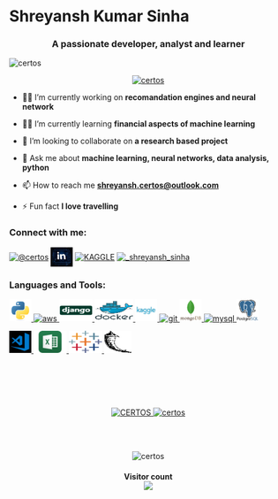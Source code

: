 # Shreyansh Kumar Sinha
<h3 align="center">A passionate developer, analyst and learner</h3>
<p align="left"> <img src="https://komarev.com/ghpvc/?username=certos&label=Profile%20views&color=0e75b6&style=flat" alt="certos" /> </p>
<p align="center"> <a href="https://github.com/ryo-ma/github-profile-trophy"><img src="https://github-profile-trophy.vercel.app/?username=certos&theme=onedark" alt="certos" /></a> </p>

- 🧑‍💻 I’m currently working on **recomandation engines and neural network**

- ✍🏽 I’m currently learning **financial aspects of machine learning**

- 👯 I’m looking to collaborate on **a research based project**

- 💬 Ask me about **machine learning, neural networks, data analysis, python**

- 📫 How to reach me **shreyansh.certos@outlook.com**

- ⚡ Fun fact **I love travelling**

<h3 align="left">Connect with me:</h3>
<p align="left">
<a href="https://dev.to/@certos" target="blank"><img align="center" src="https://cdn.icon-icons.com/icons2/2248/PNG/512/dev_to_icon_136699.png" alt="@certos" height="55" width="55" /></a>
<a href="https://linkedin.com/in/shreyansh-sinha" target="blank"><img align="center" src="https://github.com/CERTOS/CERTOS/blob/main/linkedin%20logo.jpg?raw=true" alt="shreyansh-sinha" height="35" width="40" /></a>
<a href="https://kaggle.com/verenko" target="blank"><img align="center" src="https://storage.googleapis.com/kaggle-media/Kaggle%20Brand%20Guidelines%20CMS/png%20logo.png" alt="KAGGLE" height="30" width="60" /></a>
<a href="https://instagram.com/_shreyansh_sinha" target="blank"><img align="center" src="https://www.pngplay.com/wp-content/uploads/13/Black-And-White-Instagram-Logo-PNG-Photos.png" alt="_shreyansh_sinha" height="45" width="40" /></a>
</p>

<h3 align="left">Languages and Tools:</h3>
<p align="left">
<a href="https://www.python.org" target="_blank" rel="noreferrer"> <img src="https://raw.githubusercontent.com/CERTOS/CERTOS/08453545efe2ca0d51be5b2bcc02ee85935c6142/python-original.svg" alt="python" width="40" height="40"/> </a>
<a href="https://aws.amazon.com" target="_blank" rel="noreferrer"> <img src="https://www.nicepng.com/png/full/142-1425229_aws-amazon-web-services-amazon-web-services-logo.png" alt="aws" width="90" height="40"/> 
<a href="https://www.djangoproject.com/" target="_blank" rel="noreferrer"> <img src="https://raw.githubusercontent.com/CERTOS/CERTOS/08453545efe2ca0d51be5b2bcc02ee85935c6142/django-original.svg" alt="django" width="60" height="40"/> </a>
<a href="https://www.docker.com/" target="_blank" rel="noreferrer"> <img src="https://raw.githubusercontent.com/CERTOS/CERTOS/04115c891c253b47367e85f40eb3c8311e0dc655/docker-original-wordmark.svg" alt="docker" width="70" height="40"/> </a>
<a href="https://flask.palletsprojects.com/" target="_blank" rel="noreferrer"> <img src="https://github.com/CERTOS/CERTOS/blob/main/1078464-removebg-preview.png?raw=true" alt="flask" width="40" height="40"/> </a>
<a href="https://git-scm.com/" target="_blank" rel="noreferrer"> <img src="https://www.vectorlogo.zone/logos/git-scm/git-scm-icon.svg" alt="git" width="50" height="40"/> </a>
<a href="https://www.mongodb.com/" target="_blank" rel="noreferrer"> <img src="https://raw.githubusercontent.com/devicons/devicon/master/icons/mongodb/mongodb-original-wordmark.svg" alt="mongodb" width="40" height="40"/> </a>
<a href="https://www.mysql.com/" target="_blank" rel="noreferrer"> <img src="https://pngset.com/images/background-mysql-logo-php-mysql-symbol-text-dynamite-emblem-transparent-png-1564783.png" alt="mysql" width="40" height="40"/> </a>
<a href="https://www.postgresql.org" target="_blank" rel="noreferrer"> <img src="https://raw.githubusercontent.com/devicons/devicon/master/icons/postgresql/postgresql-original-wordmark.svg" alt="postgresql" width="40" height="40"/></a>

<a href="https://code.visualstudio.com/" target="_blank" rel="noreferrer"> <img src="https://github.com/CERTOS/CERTOS/blob/main/vscode.jpg?raw=true" alt="vscode" width="40" height="40"/> </a>
<a href="https://www.microsoft.com/en-in/microsoft-365/microsoft-office?rtc=1/" target="_blank" rel="noreferrer"> <img src="https://github.com/CERTOS/CERTOS/blob/main/png-clipart-microsoft-excel-app-store-spreadsheet-microsoft-text-logo-removebg-preview.png?raw=true" alt="excel" width="60" height="40"/> </a>
<a href="https://public.tableau.com/" target="_blank" rel="noreferrer"> <img src="https://raw.githubusercontent.com/CERTOS/CERTOS/d113cff8a2c7f0f039bda7c46ec4882a48887e80/tableau-software.svg" alt="tableau" width="60" height="40"/> </a>
<a href="https://flask.palletsprojects.com/en/2.0.x/" target="_blank" rel="noreferrer"> <img src="https://github.com/CERTOS/CERTOS/blob/main/png-clipart-flask-web-framework-python-software-framework-jinja-flask-miscellaneous-monochrome-thumbnail-removebg-preview.png?raw=true" alt="flask" width="50" height="40"/> </a>
</p>
<br></br>
<br></br>
<p align="center"><a href="https://www.buymeacoffee.com/CERTOS"> <img src="https://cdn.buymeacoffee.com/buttons/v2/default-yellow.png" height="50" width="210" alt="CERTOS" /></a><a href="https://ko-fi.com/certos"> <img src="https://cdn.ko-fi.com/cdn/kofi3.png?v=3" height="50" width="210" alt="certos" /></a></p><br><br>

<p align="center"><img src="https://github-readme-streak-stats.herokuapp.com?user=certos&theme=tokyonight_duo&hide_border=true&date_format=M%20j%5B%2C%20Y%5D" alt="certos" /></p>
<p align="center">
 <h4 align="center">Visitor count<br><img src="https://profile-counter.glitch.me/certos/count.svg" /></p>